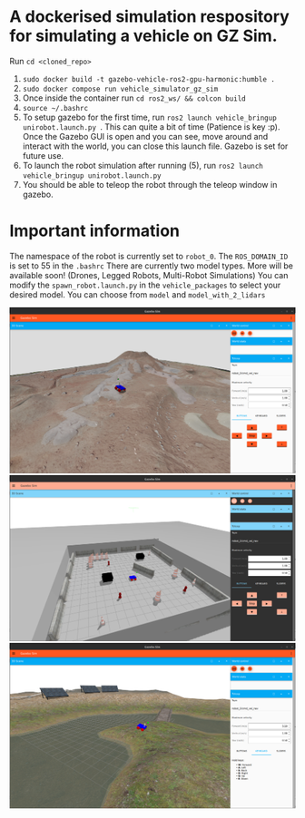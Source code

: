 # A dockerised simulation respository for simulating a vehicle on GZ Sim.
Run ```cd <cloned_repo>```

1. ```sudo docker build -t gazebo-vehicle-ros2-gpu-harmonic:humble .```
2. ```sudo docker compose run vehicle_simulator_gz_sim```
3. Once inside the container run ```cd ros2_ws/ && colcon build```
4. ```source ~/.bashrc```
5. To setup gazebo for the first time, run ```ros2 launch vehicle_bringup unirobot.launch.py ```. This can quite a bit of time (Patience is key :p). Once the Gazebo GUI is open and you can see, move around and interact with the world, you can close this launch file. Gazebo is set for future use.
6. To launch the robot simulation after running (5), run ```ros2 launch vehicle_bringup unirobot.launch.py```
7. You should be able to teleop the robot through the teleop window in gazebo.

# Important information
The namespace of the robot is currently set to ```robot_0```.
The ```ROS_DOMAIN_ID``` is set to 55 in the ```.bashrc```
There are currently two model types. More will be available soon! (Drones, Legged Robots, Multi-Robot Simulations)
You can modify the ```spawn_robot.launch.py``` in the ```vehicle_packages``` to select your desired model.
You can choose from ```model``` and ```model_with_2_lidars```

![MarsYard](media/marsyard.png)
![Clearpath](media/playpen.png)
![Inspection](media/inspection.png)